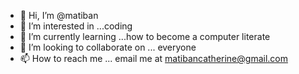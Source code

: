 - 👋 Hi, I’m @matiban
- 👀 I’m interested in ...coding
- 🌱 I’m currently learning ...how to become a computer literate
- 💞️ I’m looking to collaborate on ... everyone
- 📫 How to reach me ... email me at matibancatherine@gmail.com

<!---
matiban/matiban is a ✨ special ✨ repository because its `README.md` (this file) appears on your GitHub profile.
You can click the Preview link to take a look at your changes.
--->
